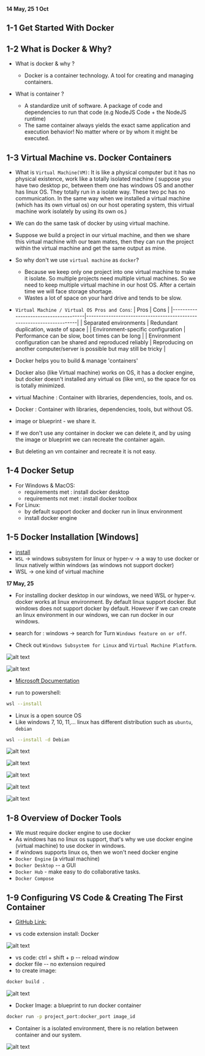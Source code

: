 **14 May, 25**
**1 Oct**

## 1-1 Get Started With Docker

## 1-2 What is Docker & Why?

- What is docker & why ?

  - Docker is a container technology. A tool for creating and managing containers.

- What is container ?
  - A standardize unit of software. A package of code and dependencies to run that code (e.g NodeJS Code + the NodeJS runtime)
  - The same container always yields the exact same application and execution behavior! No matter where or by whom it might be executed.

## 1-3 Virtual Machine vs. Docker Containers

- What is `Virtual Machine(VM)`: It is like a physical computer but it has no physical existence, work like a totally isolated machine ( suppose you have two desktop pc, between them one has windows OS and another has linux OS. They totally run in a isolate way. These two pc has no communication. In the same way when we installed a virtual machine (which has its own virtual os) on our host operating system, this virtual machine work isolately by using its own os.)

- We can do the same task of docker by using virtual machine.

- Suppose we build a project in our virtual machine, and then we share this virtual machine with our team mates, then they can run the project within the virtual machine and get the same output as mine.

- So why don't we use `virtual machine` as `docker`?

  - Because we keep only one project into one virtual machine to make it isolate. So multiple projects need multiple virtual machines. So we need to keep multiple virtual machine in our host OS. After a certain time we will face storage shortage.
  - Wastes a lot of space on your hard drive and tends to be slow.

- `Virtual Machine / Virtual OS Pros and Cons`:
  | Pros | Cons |
  |--------------------------------------|----------------------------------------------------------------------|
  | Separated environments | Redundant duplication, waste of space |
  | Environment-specific configuration | Performance can be slow, boot times can be long |
  | Environment configuration can be shared and reproduced reliably | Reproducing on another computer/server is possible but may still be tricky |

- Docker helps you to build & manage 'containers'

- Docker also (like Virtual machine) works on OS, it has a docker engine, but docker doesn't installed any virtual os (like vm), so the space for os is totally minimized.

- virtual Machine : Container with libraries, dependencies, tools, and os.
- Docker : Container with libraries, dependencies, tools, but without OS.

- image or blueprint - we share it.
- If we don't use any container in docker we can delete it, and by using the image or blueprint we can recreate the container again.
- But deleting an vm container and recreate it is not easy.

## 1-4 Docker Setup

- For Windows & MacOS:
  - requirements met : install docker desktop
  - requirements not met : install docker toolbox
- For Linux:
  - by default support docker and docker run in linux environment
  - install docker engine

## 1-5 Docker Installation [Windows]

- [install](https://docs.docker.com/desktop/setup/install/windows-install/)
- `WSL` -> windows subsystem for linux or hyper-v -> a way to use docker or linux natively within windows (as windows not support docker)
- WSL -> one kind of virtual machine

**17 May, 25**

- For installing docker desktop in our windows, we need WSL or hyper-v. docker works at linux environment. By default linux support docker. But windows does not support docker by default. However if we can create an linux environment in our windows, we can run docker in our windows.

- search for : windows -> search for Turn `Windows feature on or off`.
- Check out `Windows Subsystem for Linux` and `Virtual Machine Platform`.

![alt text](image.png)

![alt text](image-1.png)

- [Microsoft Documentation](https://learn.microsoft.com/en-us/windows/wsl/install)

- run to powershell:

```bash
wsl --install
```

- Linux is a open source OS
- Like windows 7, 10, 11,... linux has different distribution such as `ubuntu`, `debian`

```bash
wsl --install -d Debian
```

![alt text](image-2.png)

![alt text](image-3.png)

![alt text](image-4.png)

![alt text](image-5.png)

![alt text](image-6.png)

## 1-8 Overview of Docker Tools

- We must require docker engine to use docker
- As windows has no linux os support, that's why we use docker engine (virtual machine) to use docker in windows.
- if windows supports linux os, then we won't need docker engine
- `Docker Engine` (a virtual machine)
- `Docker Desktop` -- a GUI
- `Docker Hub` - make easy to do collaborative tasks.
- `Docker Compose`

## 1-9 Configuring VS Code & Creating The First Container

- [GitHub Link:](https://github.com/Apollo-Level2-Web-Dev/first-docker-container)

- vs code extension install: Docker

![alt text](image-7.png)

- vs code: ctrl + shift + p -- reload window
- docker file -- no extension required
- to create image:

```bash
docker build .
```

![alt text](image-8.png)

- Docker Image: a blueprint to run docker container

```bash
docker run -p project_port:docker_port image_id
```

- Container is a isolated environment, there is no relation between container and our system.

![alt text](image-9.png)
